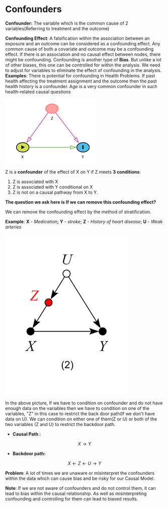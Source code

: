 # Confounders

**Confounder:** The variable which is the common cause of 2 variables\(Referring to treatment and the outcome\)

**Confounding Effect**: A falsification within the association between an exposure and an outcome can be considered as a confounding effect. Any common cause of both a covariate and outcome may be a confounding effect. If there is an association and no causal effect between nodes, there might be confounding. Confounding is another type of **Bias**. But unlike a lot of other biases, this one can be controlled for within the analysis.  We need to adjust for variables to eliminate the effect of confounding in the analysis. **Examples**:  There is potential for confounding in Health Problems. If past health affecting the treatment assignment and the outcome then the past health history is a confounder. Age is a very common confounder in such health-related causal questions

![](../.gitbook/assets/image%20%2848%29.png)

Z is a **confounder** of the effect of X on Y if Z meets **3 conditions**: 

1. Z is associated with X
2. Z is associated with Y conditional on X
3. Z is not on a causal pathway from X to Y.

**The question we ask here is If we can remove this confounding effect?** 

We can remove the confounding effect by the method of stratification.

**Example**: **X** - _Medication_**;** **Y** - _stroke_;   **Z** - _History of heart disease_; **U** - _Weak arteries_

![](../.gitbook/assets/image%20%287%29.png)

In the above picture, If we have to condition on confounder and do not have enough data on the variables then we have to condition on one of the variables, "Z" in this case to restrict the back door path\(If we don't have data on U\). We can condition on either one of them\(Z or U\) or both of the two variables \(Z and U\) to restrict the backdoor path.

* **Causal Path :** 

$$
X \rightarrow Y
$$

* **Backdoor path:**

$$
X \leftarrow Z \leftarrow U \rightarrow Y
$$



**Problem**: A lot of times we are unaware or misinterpret the confounders within the data which can cause bias and be risky for our Causal Model.

**Note**: If we are not aware of confounders and do not control them, it can lead to bias within the causal relationship. As well as misinterpreting confounding and controlling for them can lead to biased results.



